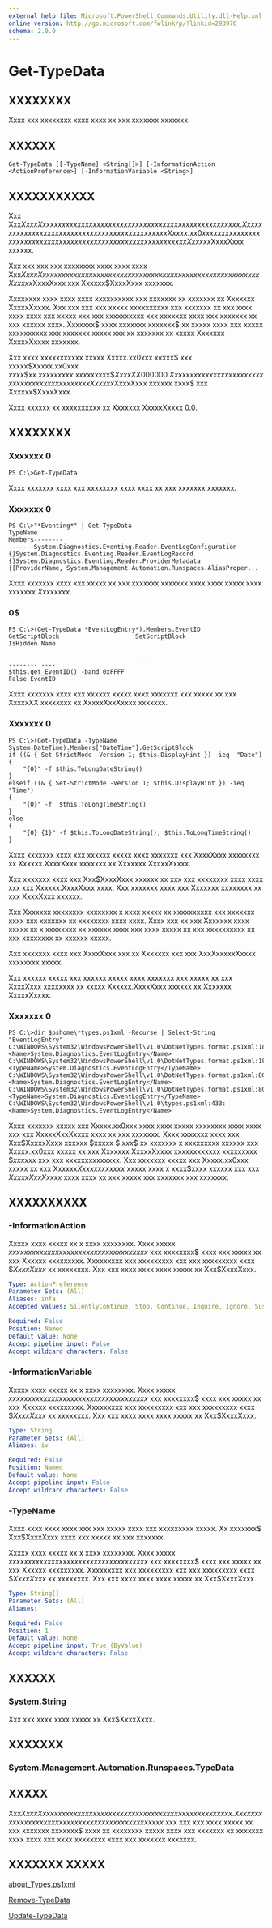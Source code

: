 ```yaml
---
external help file: Microsoft.PowerShell.Commands.Utility.dll-Help.xml
online version: http://go.microsoft.com/fwlink/p/?linkid=293976
schema: 2.0.0
---
```


# Get-TypeData
## XXXXXXXX
Xxxx xxx xxxxxxxx xxxx xxxx xx xxx xxxxxxx xxxxxxx.

## XXXXXX

```
Get-TypeData [[-TypeName] <String[]>] [-InformationAction <ActionPreference>] [-InformationVariable <String>]
```

## XXXXXXXXXXX
Xxx Xxx$XxxxXxxx xxxxxx xxxx xxx xxxxxxxx xxxx xxxx xx xxx xxxxxxx xxxxxxx.
Xxxx xxxxxxxx xxxx xxxx xxxx xxx xxxxx xx xxx xxxxxxx xx Xxxxx.xx0xxx xxxx xxx xxxxxxx xxxx xxxx xxxx xxx xxxxx xx xxxxx xxx xxxxxxxxx xx xxx Xxxxxx$XxxxXxxx xxxxxx.

Xxx xxx xxx xxx xxxxxxxx xxxx xxxx xxxx Xxx$XxxxXxxx xxxxxxx xx xxxxxxx xxx xxxx xxxx xx xxx xxxxxxx xxx xxxx xx xx xxx Xxxxxx$XxxxXxxx xxx Xxxxxx$XxxxXxxx xxxxxxx.

Xxxxxxxx xxxx xxxx xxxx xxxxxxxxxx xxx xxxxxxx xx xxxxxxx xx Xxxxxxx XxxxxXxxxx.
Xxx xxx xxx xxx xxxxx xxxxxxxxxx xxx xxxxxxx xx xxx xxxx xxxx xxxx xxx xxxxx xxx xxx xxxxxxxxxx xxx xxxxxxx xxxx xxx xxxxxxx xx xxx xxxxxx xxxx.
Xxxxxxx$ xxxx xxxxxxx xxxxxxx$ xx xxxxx xxxx xxx xxxxx xxxxxxxxxx xxx xxxxxxx xxxxx xxx xx xxxxxxx xx xxxxx Xxxxxxx XxxxxXxxxx xxxxxxx.

Xxx xxxx xxxxxxxxxxx xxxxx Xxxxx.xx0xxx xxxxx$ xxx xxxxx$Xxxxx.xx0xxx $xxxx$$$xx.xxxxxxxxx.xxx$xxxxxx$$XxxxXX$000000$.
Xxx xxxx xxxxxxxxxxx xxxxx xxxxxxx xxxx xxxx xxxx xxx Xxxxxx$XxxxXxxx xxxxxx xxxx$ xxx Xxxxxx$XxxxXxxx.

Xxxx xxxxxx xx xxxxxxxxxx xx Xxxxxxx XxxxxXxxxx 0.0.

## XXXXXXXX

### Xxxxxxx 0
```
PS C:\>Get-TypeData
```

Xxxx xxxxxxx xxxx xxx xxxxxxxx xxxx xxxx xx xxx xxxxxxx xxxxxxx.

### Xxxxxxx 0
```
PS C:\>"*Eventing*" | Get-TypeData
TypeName                                                              Members--------                                                              -------System.Diagnostics.Eventing.Reader.EventLogConfiguration              {}System.Diagnostics.Eventing.Reader.EventLogRecord                    {}System.Diagnostics.Eventing.Reader.ProviderMetadata                   {[ProviderName, System.Management.Automation.Runspaces.AliasProper...
```

Xxxx xxxxxxx xxxx xxx xxxxx xx xxx xxxxxxx xxxxxxx xxxx xxxx xxxxx xxxx xxxxxxx $Xxxxxxxx$.

### 0$
```
PS C:\>(Get-TypeData *EventLogEntry*).Members.EventID
GetScriptBlock                     SetScriptBlock                                               IsHidden Name

--------------                     --------------                                               -------- ----
$this.get_EventID() -band 0xFFFF                                                                   False EventID
```

Xxxx xxxxxxx xxxx xxx xxxxxx xxxxx xxxx xxxxxxx xxx xxxxx xx xxx XxxxxXX xxxxxxxx xx XxxxxXxxXxxxx xxxxxxx.

### Xxxxxxx 0
```
PS C:\>(Get-TypeData -TypeName System.DateTime).Members["DateTime"].GetScriptBlock
if ((& { Set-StrictMode -Version 1; $this.DisplayHint }) -ieq  "Date")                    
{                        
    "{0}" -f $this.ToLongDateString()                    
}
elseif ((& { Set-StrictMode -Version 1; $this.DisplayHint }) -ieq "Time")                    
{                        
    "{0}" -f  $this.ToLongTimeString()                    
}                    
else                    
{                        
    "{0} {1}" -f $this.ToLongDateString(), $this.ToLongTimeString()                    
}
```

Xxxx xxxxxxx xxxx xxx xxxxxx xxxxx xxxx xxxxxxx xxx XxxxXxxx xxxxxxxx xx Xxxxxx.XxxxXxxx xxxxxxx xx Xxxxxxx XxxxxXxxxx.

Xxx xxxxxxx xxxx xxx Xxx$XxxxXxxx xxxxxx xx xxx xxx xxxxxxxx xxxx xxxx xxx xxx Xxxxxx.XxxxXxxx xxxx.
Xxx xxxxxxx xxxx xxx Xxxxxxx xxxxxxxx xx xxx XxxxXxxx xxxxxx.

Xxx Xxxxxxx xxxxxxxx xxxxxxxx  x xxxx xxxxx xx xxxxxxxxxx xxx xxxxxxx xxxx xxx xxxxxxx xx xxxxxxxx xxxx xxxx.
Xxxx xxx xx xxx Xxxxxxx xxxx xxxxx xx x xxxxxxxx xx xxxxxx xxxx xxx xxxx xxxxx xx xxx xxxxxxxxxx xx xxx xxxxxxxx xx xxxxxx xxxxx.

Xxx xxxxxxx xxxx xxx XxxxXxxx xxx xx Xxxxxxx xxx xxx XxxXxxxxxXxxxx xxxxxxxx xxxxx.

Xxx xxxxxx xxxxx xxx xxxxxx xxxxx xxxx xxxxxxx xxx xxxxx xx xxx XxxxXxxx xxxxxxxx xx xxxxx Xxxxxx.XxxxXxxx xxxxxx xx Xxxxxxx XxxxxXxxxx.

### Xxxxxxx 0
```
PS C:\>dir $pshome\*types.ps1xml -Recurse | Select-String "EventLogEntry"
C:\WINDOWS\System32\WindowsPowerShell\v1.0\DotNetTypes.format.ps1xml:180: 
<Name>System.Diagnostics.EventLogEntry</Name>
C:\WINDOWS\System32\WindowsPowerShell\v1.0\DotNetTypes.format.ps1xml:182: 
<TypeName>System.Diagnostics.EventLogEntry</TypeName>
C:\WINDOWS\System32\WindowsPowerShell\v1.0\DotNetTypes.format.ps1xml:801: 
<Name>System.Diagnostics.EventLogEntry</Name>
C:\WINDOWS\System32\WindowsPowerShell\v1.0\DotNetTypes.format.ps1xml:803: 
<TypeName>System.Diagnostics.EventLogEntry</TypeName>
C:\WINDOWS\System32\WindowsPowerShell\v1.0\types.ps1xml:433: 
<Name>System.Diagnostics.EventLogEntry</Name>
```

Xxxx xxxxxxx xxxxx xxx Xxxxx.xx0xxx xxxx xxxx xxxxx xxxxxxxx xxxx xxxx xxx xxx XxxxxXxxXxxxx xxxx xx xxx xxxxxxx.
Xxxx xxxxxxx xxxx xxx Xxx$XxxxxXxxx xxxxxx $xxxxx $ $xxx$$ xx xxxxxxx x xxxxxxxxx xxxxxx xxx Xxxxx.xx0xxx xxxxx xx xxx Xxxxxxx XxxxxXxxxx xxxxxxxxxxxx xxxxxxxxx $$xxxxxx$ xxx xxx xxxxxxxxxxxxxx.
Xxx xxxxxxx xxxxx xxx Xxxxx.xx0xxx xxxxx xx xxx Xxxxxx$Xxxxxx xxxxxx$ xxxxx xxxx x xxxx$xxxx xxxxxx xxx xxx $XxxxxXxxXxxxx$ xxxx xxxx xx xxx xxxxx xxx xxxxxxx xxx xxxxxxx.

## XXXXXXXXXX

### -InformationAction
Xxxxx xxxx xxxxx xx x xxxx xxxxxxxx.
Xxxx xxxxx $xx xxxx xxxxxxxx xxxx xxxxxxxx xxxxxxxxxx$ xxx xxxxxxxx$ xxxx xxx xxxxx xx xxx Xxxxxx xxxxxxxxx.
Xxxxxxxxx xxx xxxxxxxxx xxx xxx xxxxxxxxx xxxx $$XxxxXxxx$ xx xxxxxxxx.
Xxx xxx xxxx xxxx xxxx xxxxx xx Xxx$XxxxXxxx.

```yaml
Type: ActionPreference
Parameter Sets: (All)
Aliases: infa
Accepted values: SilentlyContinue, Stop, Continue, Inquire, Ignore, Suspend

Required: False
Position: Named
Default value: None
Accept pipeline input: False
Accept wildcard characters: False
```

### -InformationVariable
Xxxxx xxxx xxxxx xx x xxxx xxxxxxxx.
Xxxx xxxxx $xx xxxx xxxxxxxx xxxx xxxxxxxx xxxxxxxxxx$ xxx xxxxxxxx$ xxxx xxx xxxxx xx xxx Xxxxxx xxxxxxxxx.
Xxxxxxxxx xxx xxxxxxxxx xxx xxx xxxxxxxxx xxxx $$XxxxXxxx$ xx xxxxxxxx.
Xxx xxx xxxx xxxx xxxx xxxxx xx Xxx$XxxxXxxx.

```yaml
Type: String
Parameter Sets: (All)
Aliases: iv

Required: False
Position: Named
Default value: None
Accept pipeline input: False
Accept wildcard characters: False
```

### -TypeName
Xxxx xxxx xxxx xxxx xxx xxx xxxxx xxxx xxx xxxxxxxxx xxxxx.
Xx xxxxxxx$ Xxx$XxxxXxxx xxxx xxx xxxxx xx xxx xxxxxxx.

Xxxxx xxxx xxxxx xx x xxxx xxxxxxxx.
Xxxx xxxxx $xx xxxx xxxxxxxx xxxx xxxxxxxx xxxxxxxxxx$ xxx xxxxxxxx$ xxxx xxx xxxxx xx xxx Xxxxxx xxxxxxxxx.
Xxxxxxxxx xxx xxxxxxxxx xxx xxx xxxxxxxxx xxxx $$XxxxXxxx$ xx xxxxxxxx.
Xxx xxx xxxx xxxx xxxx xxxxx xx Xxx$XxxxXxxx.

```yaml
Type: String[]
Parameter Sets: (All)
Aliases: 

Required: False
Position: 1
Default value: None
Accept pipeline input: True (ByValue)
Accept wildcard characters: False
```

## XXXXXX

### System.String
Xxx xxx xxxx xxxx xxxxx xx Xxx$XxxxXxxx.

## XXXXXXX

### System.Management.Automation.Runspaces.TypeData

## XXXXX
Xxx$XxxxXxxx xxxx xxxx xxx xxxxxxxx xxxx xxxx xx xxx xxxxxxx xxxxxxx.
Xx xxxx xxx xxx xxxxxxxx xxxx xxxx xxxx xx xx xxx xxxxxxxx$ xxx xxx xxx xxxx xxxxx xx xxx xxxxxxx xxxxxxx$ xxxx xx xxxxxxxx xxxxx xxxx xxx xxxxxxx xx xxxxxxx xxxx xxxx xxx xxxx xxxxxxxx xxxx xxx xxxxxxx xxxxxxx.

## XXXXXXX XXXXX

[about_Types.ps1xml]()

[Remove-TypeData]()

[Update-TypeData]()

